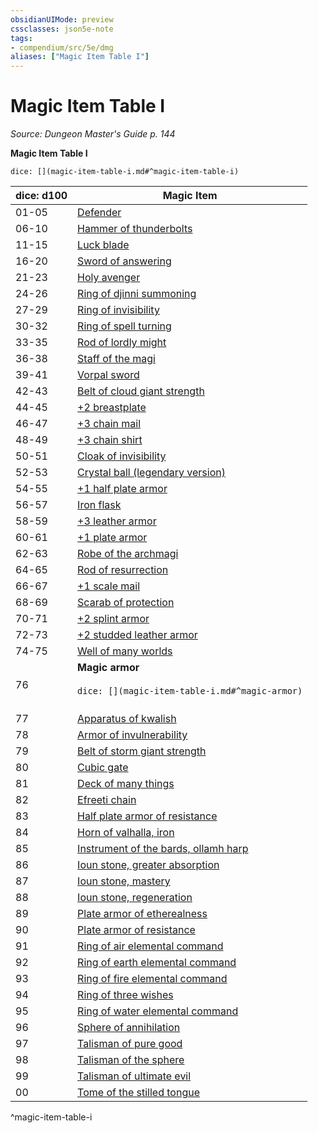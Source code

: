 ```yaml
---
obsidianUIMode: preview
cssclasses: json5e-note
tags:
- compendium/src/5e/dmg
aliases: ["Magic Item Table I"]
---
```

# Magic Item Table I
*Source: Dungeon Master's Guide p. 144* 

**Magic Item Table I**

`dice: [](magic-item-table-i.md#^magic-item-table-i)`

| dice: d100 | Magic Item |
|------------|------------|
| 01-05 | [Defender](defender.md) |
| 06-10 | [Hammer of thunderbolts](hammer-of-thunderbolts.md) |
| 11-15 | [Luck blade](luck-blade.md) |
| 16-20 | [Sword of answering](sword-of-answering.md) |
| 21-23 | [Holy avenger](holy-avenger.md) |
| 24-26 | [Ring of djinni summoning](ring-of-djinni-summoning.md) |
| 27-29 | [Ring of invisibility](ring-of-invisibility.md) |
| 30-32 | [Ring of spell turning](ring-of-spell-turning.md) |
| 33-35 | [Rod of lordly might](rod-of-lordly-might.md) |
| 36-38 | [Staff of the magi](staff-of-the-magi.md) |
| 39-41 | [Vorpal sword](vorpal-sword.md) |
| 42-43 | [Belt of cloud giant strength](belt-of-cloud-giant-strength.md) |
| 44-45 | [+2 breastplate](2-armor.md) |
| 46-47 | [+3 chain mail](3-armor.md) |
| 48-49 | [+3 chain shirt](3-armor.md) |
| 50-51 | [Cloak of invisibility](cloak-of-invisibility.md) |
| 52-53 | [Crystal ball (legendary version)](crystal-ball-legendary-version.md) |
| 54-55 | [+1 half plate armor](1-armor.md) |
| 56-57 | [Iron flask](iron-flask.md) |
| 58-59 | [+3 leather armor](3-armor.md) |
| 60-61 | [+1 plate armor](1-armor.md) |
| 62-63 | [Robe of the archmagi](robe-of-the-archmagi.md) |
| 64-65 | [Rod of resurrection](rod-of-resurrection.md) |
| 66-67 | [+1 scale mail](1-armor.md) |
| 68-69 | [Scarab of protection](scarab-of-protection.md) |
| 70-71 | [+2 splint armor](2-armor.md) |
| 72-73 | [+2 studded leather armor](2-armor.md) |
| 74-75 | [Well of many worlds](well-of-many-worlds.md) |
| 76 | **Magic armor**<br /><br />`dice: [](magic-item-table-i.md#^magic-armor)`<br /><br />| dice: 1d12 |  |<br />|------------|--|<br />| 1-2 | [+2 half plate armor](2-armor.md) |<br />| 3-4 | [+2 plate armor](2-armor.md) |<br />| 5-6 | [+3 studded leather armor](3-armor.md) |<br />| 7-8 | [+3 breastplate](3-armor.md) |<br />| 9-10 | [+3 splint armor](3-armor.md) |<br />| 11 | [+3 half plate armor](3-armor.md) |<br />| 12 | [+3 plate armor](3-armor.md) |<br />^magic-armor |
| 77 | [Apparatus of kwalish](git/3-Mechanics/CLI/items/apparatus-of-kwalish.md) |
| 78 | [Armor of invulnerability](armor-of-invulnerability.md) |
| 79 | [Belt of storm giant strength](belt-of-storm-giant-strength.md) |
| 80 | [Cubic gate](cubic-gate.md) |
| 81 | [Deck of many things](git/3-Mechanics/CLI/items/deck-of-many-things.md) |
| 82 | [Efreeti chain](efreeti-chain.md) |
| 83 | [Half plate armor of resistance](armor-of-resistance.md) |
| 84 | [Horn of valhalla, iron](horn-of-valhalla-iron.md) |
| 85 | [Instrument of the bards, ollamh harp](instrument-of-the-bards-ollamh-harp.md) |
| 86 | [Ioun stone, greater absorption](ioun-stone-greater-absorption.md) |
| 87 | [Ioun stone, mastery](ioun-stone-mastery.md) |
| 88 | [Ioun stone, regeneration](ioun-stone-regeneration.md) |
| 89 | [Plate armor of etherealness](plate-armor-of-etherealness.md) |
| 90 | [Plate armor of resistance](armor-of-resistance.md) |
| 91 | [Ring of air elemental command](ring-of-air-elemental-command.md) |
| 92 | [Ring of earth elemental command](ring-of-earth-elemental-command.md) |
| 93 | [Ring of fire elemental command](ring-of-fire-elemental-command.md) |
| 94 | [Ring of three wishes](ring-of-three-wishes.md) |
| 95 | [Ring of water elemental command](ring-of-water-elemental-command.md) |
| 96 | [Sphere of annihilation](git/3-Mechanics/CLI/items/sphere-of-annihilation.md) |
| 97 | [Talisman of pure good](talisman-of-pure-good.md) |
| 98 | [Talisman of the sphere](talisman-of-the-sphere.md) |
| 99 | [Talisman of ultimate evil](talisman-of-ultimate-evil.md) |
| 00 | [Tome of the stilled tongue](tome-of-the-stilled-tongue.md) |
^magic-item-table-i